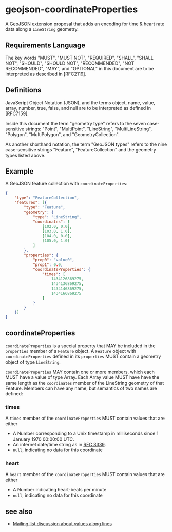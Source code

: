 # geojson-coordinateProperties

A [GeoJSON](http://geojson.org/) extension proposal that adds an encoding
for time & heart rate data along a `LineString` geometry.

## Requirements Language

The key words "MUST", "MUST NOT", "REQUIRED", "SHALL", "SHALL NOT", "SHOULD", "SHOULD NOT", "RECOMMENDED", "NOT RECOMMENDED", "MAY", and "OPTIONAL" in this document are to be interpreted as described in [RFC2119].

## Definitions

JavaScript Object Notation (JSON), and the terms object, name, value, array, number, true, false, and null are to be interpreted as defined in [RFC7159].

Inside this document the term "geometry type" refers to the seven case-sensitive strings: "Point", "MultiPoint", "LineString", "MultiLineString", "Polygon", "MultiPolygon", and "GeometryCollection".

As another shorthand notation, the term "GeoJSON types" refers to the nine case-sensitive strings "Feature", "FeatureCollection" and the geometry types listed above.

## Example

A GeoJSON feature collection with `coordinateProperties`:

```json
{
    "type": "FeatureCollection",
    "features": [{
        "type": "Feature",
        "geometry": {
            "type": "LineString",
            "coordinates": [
                [102.0, 0.0],
                [103.0, 1.0],
                [104.0, 0.0],
                [105.0, 1.0]
            ]
        },
        "properties": {
            "prop0": "value0",
            "prop1": 0.0,
            "coordinateProperties": {
                "times": [
                    1434126869275,
                    1434136869275,
                    1434146869275,
                    1434166869275
                ]
            }
        }
    }]
}
```

## coordinateProperties

`coordinateProperties` is a special property that MAY be included in the `properties`
member of a `Feature` object. A `Feature` object with `coordinateProperties` defined
in its `properties` MUST contain a geometry object of type `LineString`.

`coordinateProperties` MAY contain one or more members, which each MUST have a value
of type Array. Each Array value MUST have have the same length
as the `coordinates` member of the LineString geometry of that Feature.
Members can have any name, but semantics of two names are defined:

### times

A `times` member of the `coordinateProperties` MUST contain values that are either

* A Number corresponding to a Unix timestamp in milliseconds since 1 January 1970 00:00:00 UTC.
* An internet date/time string as in [RFC 3339](https://tools.ietf.org/html/rfc3339).
* `null`, indicating no data for this coordinate

### heart

A `heart` member of the `coordinateProperties` MUST contain values that are either

* A Number indicating heart-beats per minute
* `null`, indicating no data for this coordinate

## see also

* [Mailing list discussion about values along lines](http://lists.geojson.org/htdig.cgi/geojson-geojson.org/2013-August/thread.html#3660)
